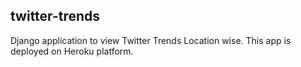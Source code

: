 twitter-trends
-------------

Django application to view Twitter Trends Location wise. This app is deployed on Heroku platform.
